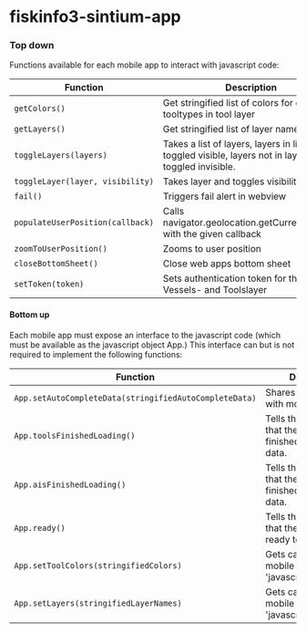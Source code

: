# fiskinfo3-sintium-app
### Top down

Functions available for each mobile app to interact with javascript code:

Function | Description
------------ | ------------ 
```getColors()``` | Get stringified list of colors for different tooltypes in tool layer
```getLayers()``` | Get stringified list of layer names
```toggleLayers(layers)``` | Takes a list of layers, layers in list will be toggled visible, layers not in layer will be toggled invisible.
```toggleLayer(layer, visibility)``` | Takes layer and toggles visibility
```fail()``` | Triggers fail alert in webview
```populateUserPosition(callback)``` | Calls navigator.geolocation.getCurrentPosition with the given callback
```zoomToUserPosition()``` | Zooms to user position
```closeBottomSheet()``` | Close web apps bottom sheet
```setToken(token)``` | Sets authentication token for the Vessels- and Toolslayer

#### Bottom up
Each mobile app must expose an interface to the javascript code (which must be available as the javascript object App.) 
This interface can but is not required to implement the following functions:

Function | Description
------------ | ------------ 
```App.setAutoCompleteData(stringifiedAutoCompleteData)``` | Shares search data with mobile app.
```App.toolsFinishedLoading()``` | Tells the mobile app that the webview has finished loading tools data.
```App.aisFinishedLoading()``` | Tells the mobile app that the webview has finished loading AIS data.
```App.ready()``` | Tells the mobile app that the webview is ready to accept token.
```App.setToolColors(stringifiedColors)``` | Gets called when the mobile app calls 'javascript:getColors()'
```App.setLayers(stringifiedLayerNames)``` | Gets called when the mobile app calls 'javascript:getLayers()'
